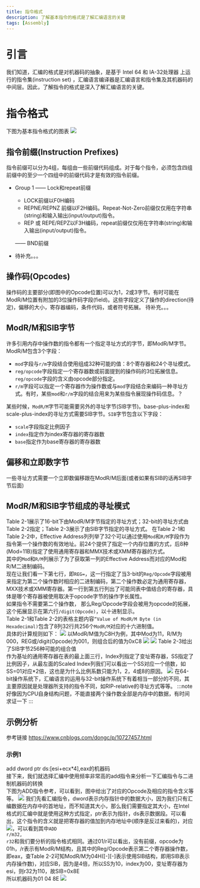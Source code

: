 ```yaml
---
title: 指令格式
description: 了解基本指令的格式是了解汇编语言的关键
tags: [Assembly]
---
```


# 引言
我们知道，汇编的格式是对机器码的抽象，是基于 Intel 64 和 IA-32处理器 上运行的指令集(instruction set) ，汇编语言编译器是汇编语言和指令集及其机器码的中间层。因此，了解指令的格式是深入了解汇编语言的关键。

# 指令格式
下图为基本指令格式的图表
![](https://img-blog.csdnimg.cn/fcec3db5bf73416ebcd1363f48036b75.png)

## 指令前缀(Instruction Prefixes)
指令前缀可以分为4组，每组由一些前缀代码组成。对于每个指令，必须包含四组前缀中的至少一个四组中的前缀代码才是有效的指令前缀。

* Group 1
  —— Lock和repeat前缀  
  * LOCK前缀以F0H编码
  * REPNE/REPNZ 前缀以F2H编码。Repeat-Not-Zero前缀仅仅用在字符串(string)和输入输出(input/output)指令。
  * REP 或 REPE/REPZ以F3H编码，repeat前缀仅仅用在字符串(string)和输入输出(input/output)指令。  
  
  —— BND前缀
* 待补充。。。
## 操作码(Opcodes)
操作码的主要部分(即图中的Opcode位置)可以为1，2或3字节。有时可能在ModR/M位置有附加的3位操作码字段(field)。这些字段定义了操作的direction(待定)，偏移的大小，寄存器编码，条件代码，或者符号拓展。
待补充。。。
## ModR/M和SIB字节
许多引用内存中操作数的指令都有一个指定寻址方式的字节，即ModR/M字节。ModR/M包含3个字段：
* <code>mod</code>字段与<code>r/m</code>字段结合使用组成32种可能的值：8个寄存器和24个寻址模式。
* <code>reg/opcode</code>字段指定一个寄存器数或前面提到的操作码的3位拓展信息。<code>reg/opcode</code>字段的含义由opcode部分指定。
* <code>r/m</code>字段可以指定一个寄存器作为操作数或与<code>mod</code>字段结合来编码一种寻址方式。有时，某些<code>mod</code>和<code>r/m</code>字段的结合用来为某些指令展现操作码信息。？
  
某些时候，<code>ModR/M</code>字节可能需要另外的寻址字节(SIB字节)。base-plus-index和scale-plus-index的寻址方式需要SIB字节。<code>SIB</code>字节包含以下字段：  
* <code>scale</code>字段指定比例因子
* <code>index</code>指定作为index寄存器的寄存器数
* <code>base</code>指定作为base寄存器的寄存器数
## 偏移和立即数字节
一些寻址方式需要一个立即数偏移跟在ModR/M后面(或者如果有SIB的话再SIB字节后面)

## ModR/M和SIB字节组成的寻址模式
Table 2-1展示了16-bit下由ModR/M字节指定的寻址方式；32-bit的寻址方式由Table 2-2指定；Table 2-3展示了由SIB字节指定的寻址方式。
在Table 2-1和Table 2-2中，Effective Address列列举了32个可以通过使用<code>Mod</code>和<code>R/M</code>字段作为指令第一个操作数的有效地址。前24个提供了指定一个内存位置的方式，后8种(Mod=11B)指定了使用通用寄存器和MMX技术或XMM寄存器的方式。  
其中的<code>Mod</code>和<code>R/M</code>列展示了为了获取第一列的Effective Address而对应的Mod和R/M二进制编码。  
现在让我们看一下第七行，即<code>REG=</code>，这一行指定了当3-bit的<code>Reg/Opcode</code>字段被用来指定为第二个操作数时相应的二进制编码，第二个操作数必定为通用寄存器，MXX技术或XMM寄存器。第一行到第五行列出了可能同表中值结合的寄存器，具体是哪个寄存器被使用取决于opcode字节的操作字长属性。  
如果指令不需要第二个操作数， 那么Reg/Opcode字段会被用为opcode的拓展，这个拓展显示在第六行<code>/digit(Opcode)</code>，以十进制显示。  
Table 2-1和Table 2-2的表格主题内容<code>“Value of ModR/M Byte (in Hexadecimal)</code>包含了8列32行共256个<code>ModR/M</code>对应的十六进制值。  
具体的计算规则如下：
![](https://img-blog.csdnimg.cn/60659f42628940bdaac84e36463ea80b.png)
以ModR/M值为C8H为例，其中Mod为11，R/M为000，REG或/digit(Opcode)为001，则组合后的值为0xC8
![](https://img-blog.csdnimg.cn/f898a9b0efef4212be751882a196799b.png)
![](https://img-blog.csdnimg.cn/3b9557eead114d60a70aae3943f85623.png)
Table 2-3给出了SIB字节256种可能的组合值  
作为基址的通用寄存器在表的最上面三行，Index列指定了变址寄存器，SS指定了比例因子，从最左面的Scaled Index列我们可以看出一个SS对应一个倍数，如SS=01对应*2倍，这也是为什么比例系数只能为1，2，4或8的原因。
![](https://img-blog.csdnimg.cn/82d3fc735df340bfb23ffab8e2ca66db.png)
在64-bit操作系统下，汇编语言的运用与32-bit操作系统下有着相当一部分的不同，其主要原因就是处理器所支持的指令不同，如RIP-relative的寻址方式等等。
:::note
好像因为CPU自身结构问题，不能直接两个操作数全部是内存中的数据，有时间求证一下
:::
## 示例分析
参考链接
<https://www.cnblogs.com/dongc/p/10727457.html>
### 示例1
add dword ptr ds:[esi+ecx*4],eax的机器码  
接下来，我们就选择汇编中使用频率非常高的add指令来分析一下汇编指令与二进制机器码的转换  
下图为ADD指令参考，可以看到，图中给出了对应的Opcode及相应的指令含义等等。
![](https://img-blog.csdnimg.cn/0177f0ffa09641a3ae4633c8d3bb192a.png)
我们先看汇编指令，dword表示内存指针中的数据大小，因为我们只有汇编数据在内存中的首地址，而不知道其大小，那么我们需要指定其大小，在Intel格式的汇编中就是使用这种方式指定，ptr表示为指针，ds表示数据段。可以看出，这个指令的含义就是把寄存器的值加到内存地址中(顺序是反过来看的)，对应  
![](https://img-blog.csdnimg.cn/b1ffa82fdcac45cba9a828b883015fae.png)，可以看到其中<code>ADD r/m32, r32</code>和我们要分析的指令格式相同。通过01/r可以看出，没有前缀，opcode为01h，/r表示有ModR/M结构，且其中的Reg/Opcode表示第二个寄存器操作数，即eax，查Table 2-2可知ModR/M为04H([-][-]表示使用SIB结构，即用SIB表示内存操作数)，对应SIB，因为是4倍，所以SS为10，index为00，变址寄存器为esi，则r32为110，故SIB=0x8E  
所以机器码为01 04 8E
![](https://img-blog.csdnimg.cn/162ce682d7694277b179f9edccde182c.png)
